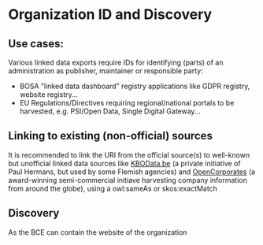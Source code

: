 # Organization ID and Discovery

## Use cases:

Various linked data exports require IDs for identifying (parts) of an administration as publisher, maintainer or responsible party:
- BOSA "linked data dashboard" registry applications like GDPR registry, website registry... 
- EU Regulations/Directives requiring regional/national portals to be harvested, e.g. PSI/Open Data, Single Digital Gateway...

## Linking to existing (non-official) sources

It is recommended to link the URI from the official source(s) to well-known but unofficial linked data sources like 
[KBOData.be](http://kbodata.be/) (a private initiative of Paul Hermans, but used by some Flemish agencies) and
[OpenCorporates](https://opencorporates.com) (a award-winning semi-commercial initiave harvesting company information from around the globe),
using a owl:sameAs or skos:exactMatch


## Discovery

As the BCE can contain the website of the organization
